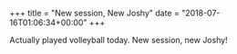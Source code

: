+++
title = "New session, New Joshy"
date = "2018-07-16T01:06:34+00:00"
+++

Actually played volleyball today. New session, new Joshy!
			